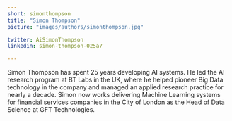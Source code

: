 ```yaml
---
short: simonthompson
title: "Simon Thompson"
picture: "images/authors/simonthompson.jpg"

twitter: AiSimonThompson
linkedin: simon-thompson-025a7

---
```


Simon Thompson has spent 25 years developing AI systems. He led the AI research program at BT Labs in the UK, where he helped pioneer Big Data technology in the company and managed an applied research practice for nearly a decade. Simon now works delivering Machine Learning systems for financial services companies in the City of London as the Head of Data Science at GFT Technologies.